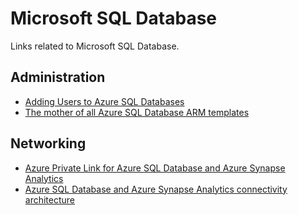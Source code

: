# Microsoft SQL Database
Links related to Microsoft SQL Database.

## Administration
- [Adding Users to Azure SQL Databases](https://www.mssqltips.com/sqlservertip/5242/adding-users-to-azure-sql-databases/)
- [The mother of all Azure SQL Database ARM templates](https://www.yobyot.com/azure/example-arm-template-azure-sql-vcore-failover-group-elasticpool/2020/02/04/)

## Networking
- [Azure Private Link for Azure SQL Database and Azure Synapse Analytics](https://docs.microsoft.com/en-gb/azure/azure-sql/database/private-endpoint-overview)
- [Azure SQL Database and Azure Synapse Analytics connectivity architecture](https://docs.microsoft.com/en-gb/azure/sql-database/sql-database-connectivity-architecture#connection-policy)